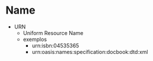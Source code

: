 # Name

* URN
    * Uniform Resource Name
    * exemplos
        * urn:isbn:04535365
        * urn:oasis:names:specification:docbook:dtd:xml